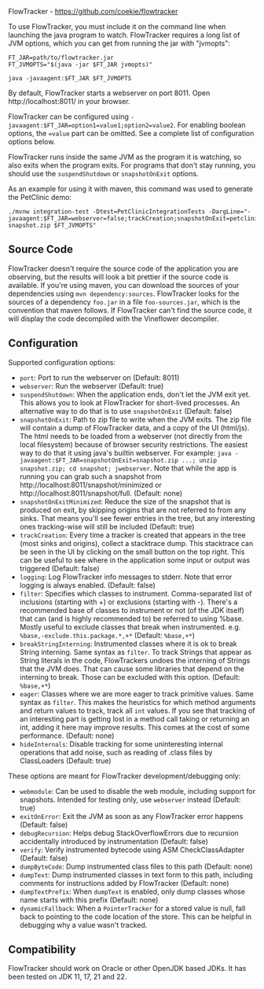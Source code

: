 FlowTracker - https://github.com/coekie/flowtracker

To use FlowTracker, you must include it on the command line when launching the java program to watch.
FlowTracker requires a long list of JVM options, which you can get from running the jar with "jvmopts":

```
FT_JAR=path/to/flowtracker.jar
FT_JVMOPTS="$(java -jar $FT_JAR jvmopts)"

java -javaagent:$FT_JAR $FT_JVMOPTS
```

By default, FlowTracker starts a webserver on port 8011. Open http://localhost:8011/ in your browser.

FlowTracker can be configured using `-javaagent:$FT_JAR=option1=value1;option2=value2`.
For enabling boolean options, the `=value` part can be omitted.
See a complete list of configuration options below.

FlowTracker runs inside the same JVM as the program it is watching, so also exits when the program exits.
For programs that don't stay running, you should use the `suspendShutdown` or `snapshotOnExit` options.

As an example for using it with maven, this command was used to generate the PetClinic demo:
```
./mvnw integration-test -Dtest=PetClinicIntegrationTests -DargLine="-javaagent:$FT_JAR=webserver=false;trackCreation;snapshotOnExit=petclinic-snapshot.zip $FT_JVMOPTS"
```

## Source Code

FlowTracker doesn't require the source code of the application you are observing, but the results will look a bit prettier if the source code is available.
If you're using maven, you can download the sources of your dependencies using `mvn dependency:sources`.
FlowTracker looks for the sources of a dependency `foo.jar` in a file `foo-sources.jar`, which is the convention that maven follows.
If FlowTracker can't find the source code, it will display the code decompiled with the Vineflower decompiler.

## Configuration

Supported configuration options:
* `port`: Port to run the webserver on (Default: 8011)
* `webserver`: Run the webserver (Default: true)
* `suspendShutdown`: When the application ends, don't let the JVM exit yet. This allows you to look at FlowTracker for short-lived processes. An alternative way to do that is to use `snapshotOnExit` (Default: false)
* `snapshotOnExit`: Path to zip file to write when the JVM exits.
  The zip file will contain a dump of FlowTracker data, and a copy of the UI (html/js).
  The html needs to be loaded from a webserver (not directly from the local filesystem) because of browser security restrictions.
  The easiest way to do that it using java's builtin webserver.
  For example: `java -javaagent:$FT_JAR=snapshotOnExit=snapshot.zip ...; unzip snapshot.zip; cd snapshot; jwebserver`.
  Note that while the app is running you can grab such a snapshot from http://localhost:8011/snapshot/minimized or http://localhost:8011/snapshot/full.
  (Default: none)
* `snapshotOnExitMinimized`: Reduce the size of the snapshot that is produced on exit, by skipping origins that are not referred to from any sinks. That means you'll see fewer entries in the tree, but any interesting ones tracking-wise will still be included (Default: true)
* `trackCreation`: Every time a tracker is created that appears in the tree (most sinks and origins), collect a stacktrace dump. This stacktrace can be seen in the UI by clicking on the small button on the top right. This can be useful to see where in the application some input or output was triggered (Default: false)
* `logging`: Log FlowTracker info messages to stderr. Note that error logging is always enabled. (Default: false)
* `filter`: Specifies which classes to instrument. Comma-separated list of inclusions (starting with +) or exclusions (starting with -).
  There's a recommended base of classes to instrument or not (of the JDK itself) that can (and is highly recommended to) be referred to using %base.
  Mostly useful to exclude classes that break when instrumented. e.g. `%base,-exclude.this.package.*,+*` (Default: `%base,+*`)
* `breakStringInterning`: Instrumented classes where it is ok to break String interning.
  Same syntax as `filter`.
  To track Strings that appear as String literals in the code, FlowTrackers undoes the interning of Strings that the JVM does.
  That can cause some libraries that depend on the interning to break.
  Those can be excluded with this option.
  (Default: `%base,+*`)
* `eager`: Classes where we are more eager to track primitive values.
  Same syntax as `filter`.
  This makes the heuristics for which method arguments and return values to track, track all `int` values.
  If you see that tracking of an interesting part is getting lost in a method call taking or returning an int, adding it here may improve results.
  This comes at the cost of some performance.
  (Default: none)
* `hideInternals`: Disable tracking for some uninteresting internal operations that add noise, such as reading of .class files by ClassLoaders (Default: true)

These options are meant for FlowTracker development/debugging only:
* `webmodule`: Can be used to disable the web module, including support for snapshots. Intended for testing only, use `webserver` instead (Default: true)
* `exitOnError`: Exit the JVM as soon as any FlowTracker error happens (Default: false)
* `debugRecursion`: Helps debug StackOverflowErrors due to recursion accidentally introduced by instrumentation (Default: false)
* `verify`: Verify instrumented bytecode using ASM CheckClassAdapter (Default: false)
* `dumpByteCode`: Dump instrumented class files to this path (Default: none)
* `dumpText`: Dump instrumented classes in text form to this path, including comments for instructions added by FlowTracker (Default: none)
* `dumpTextPrefix`: When `dumpText` is enabled, only dump classes whose name starts with this prefix (Default: none)
* `dynamicFallback`: When a `PointerTracker` for a stored value is null, fall back to pointing to the code location of the store.
   This can be helpful in debugging why a value wasn't tracked.

## Compatibility

FlowTracker should work on Oracle or other OpenJDK based JDKs.
It has been tested on JDK 11, 17, 21 and 22.